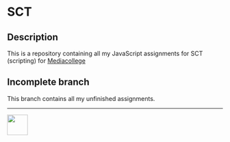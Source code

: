 # SCT

## Description

This is a repository containing all my JavaScript assignments for SCT (scripting) for [Mediacollege](https://www.ma-web.nl/)

## Incomplete branch

This branch contains all my unfinished assignments.

---

<img src="https://www.ma-web.nl/static/vector/Logo_blok.svg" width="48">
